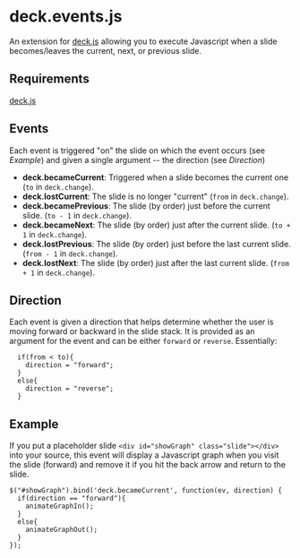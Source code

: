 # deck.events.js

An extension for [deck.js][] allowing you to execute Javascript when a
  slide becomes/leaves the current, next, or previous slide.

## Requirements

[deck.js][]

## Events

Each event is triggered "on" the slide on which the event occurs (see _Example_)
  and given a single argument -- the direction (see _Direction_)

* **deck.becameCurrent**: Triggered when a slide becomes the current one
  (`to` in `deck.change`).
* **deck.lostCurrent**: The slide is no longer "current"
  (`from` in `deck.change`).
* **deck.becamePrevious**: The slide (by order) just before the current slide.
  (`to - 1` in `deck.change`).
* **deck.becameNext**: The slide (by order) just after the current slide.
  (`to + 1` in `deck.change`).
* **deck.lostPrevious**: The slide (by order) just before the last current slide.
  (`from - 1` in `deck.change`).
* **deck.lostNext**: The slide (by order) just after the last current slide.
  (`from + 1` in `deck.change`).
  

## Direction

Each event is given a direction that helps determine whether the user is
  moving forward or backward in the slide stack. It is provided as an argument
  for the event and can be either `forward` or `reverse`. Essentially:

```
  if(from < to){
    direction = "forward";
  }
  else{
    direction = "reverse";
  }
```


## Example

If you put a placeholder slide `<div id="showGraph" class="slide"></div>` into
  your source, this event will display a Javascript graph when you visit the
  slide (forward) and remove it if you hit the back arrow and return to
  the slide.

```
$("#showGraph").bind('deck.becameCurrent', function(ev, direction) {
  if(direction == "forward"){
    animateGraphIn();
  }
  else{
    animateGraphOut();
  }
});
```


[deck.js]: https://github.com/imakewebthings/deck.js
